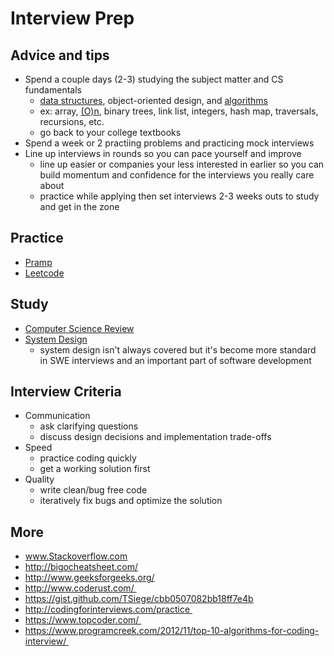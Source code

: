 # Interview Prep

## Advice and tips

* Spend a couple days (2-3) studying the subject matter and CS fundamentals
  * [data structures](https://github.com/unboagable/engineering-roadmap/blob/master/Computer%20Science%20Review/Notes/Data%20Structures/Data%20Structures.md), object-oriented design, and [algorithms](https://github.com/unboagable/engineering-roadmap/blob/master/Computer%20Science%20Review/Notes/Algorithms/Algorithms.md)
  * ex: array, [(O)n](https://www.bigocheatsheet.com/), binary trees, link list, integers, hash map, traversals, recursions, etc.
  * go back to your college textbooks
* Spend a week or 2 practiing problems and practicing mock interviews
* Line up interviews in rounds so you can pace yourself and improve
  * line up easier or companies your less interested in earlier so you can build momentum and confidence for the interviews you really care about
  * practice while applying then set interviews 2-3 weeks outs to study and get in the zone

## Practice

* [Pramp](https://www.pramp.com/#/)
* [Leetcode](https://leetcode.com/problemset/all/)

## Study

* [Computer Science Review](https://github.com/unboagable/engineering-roadmap/blob/master/Computer%20Science%20Review/Notes/Computer%20Science%20Review.md)
* [System Design](https://github.com/checkcheckzz/system-design-interview)
  * system design isn't always covered but it's become more standard in SWE interviews and an important part of software development

## Interview Criteria

* Communication
  * ask clarifying questions
  * discuss design decisions and implementation trade-offs
* Speed
  * practice coding quickly
  * get a working solution first
* Quality
  * write clean/bug free code
  * iteratively fix bugs and optimize the solution

## More

* www.Stackoverflow.com
* http://bigocheatsheet.com/
* http://www.geeksforgeeks.org/
* http://www.coderust.com/ 
* https://gist.github.com/TSiege/cbb0507082bb18ff7e4b
* http://codingforinterviews.com/practice 
* https://www.topcoder.com/ 
* https://www.programcreek.com/2012/11/top-10-algorithms-for-coding-interview/ 
